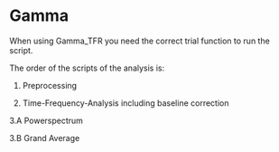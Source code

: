 # Gamma
When using Gamma_TFR you need the correct trial function to run the script.

The order of the scripts of the analysis is:

 1. Preprocessing
    
 3. Time-Frequency-Analysis including baseline correction
    
 3.A  Powerspectrum

   3.B  Grand Average
